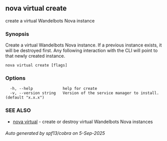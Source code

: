 ## nova virtual create

create a virtual Wandelbots Nova instance

### Synopsis

Create a virtual Wandelbots Nova instance. 
	If a previous instance exists, it will be destroyed first. Any following interaction with the CLI will point to that newly created instance.

```
nova virtual create [flags]
```

### Options

```
  -h, --help             help for create
  -v, --version string   Version of the service manager to install. (default "x.x.x")
```

### SEE ALSO

* [nova virtual](nova_virtual.md)	 - create or destroy virtual Wandelbots Nova instances

###### Auto generated by spf13/cobra on 5-Sep-2025
